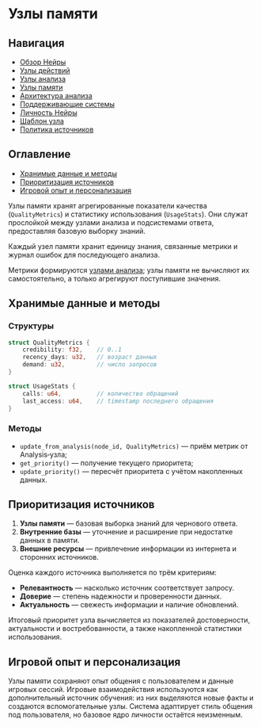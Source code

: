# Узлы памяти

## Навигация
- [Обзор Нейры](README.md)
- [Узлы действий](action-nodes.md)
- [Узлы анализа](analysis-nodes.md)
- [Узлы памяти](memory-nodes.md)
- [Архитектура анализа](analysis-architecture.md)
- [Поддерживающие системы](support-systems.md)
- [Личность Нейры](personality.md)
- [Шаблон узла](node-template.md)
- [Политика источников](source-policy.md)

## Оглавление
- [Хранимые данные и методы](#хранимые-данные-и-методы)
- [Приоритизация источников](#приоритизация-источников)
- [Игровой опыт и персонализация](#игровой-опыт-и-персонализация)


Узлы памяти хранят агрегированные показатели качества (`QualityMetrics`) и
статистику использования (`UsageStats`). Они служат прослойкой между узлами
анализа и подсистемами ответа, предоставляя базовую выборку знаний.

Каждый узел памяти хранит единицу знания, связанные метрики и журнал ошибок для последующего анализа.

Метрики формируются [узлами анализа](analysis-nodes.md#оценка-качества);
узлы памяти не вычисляют их самостоятельно, а только агрегируют поступившие
значения.

## Хранимые данные и методы

### Структуры

```rust
struct QualityMetrics {
    credibility: f32,    // 0..1
    recency_days: u32,   // возраст данных
    demand: u32,         // число запросов
}

struct UsageStats {
    calls: u64,          // количество обращений
    last_access: u64,    // timestamp последнего обращения
}
```

### Методы

- `update_from_analysis(node_id, QualityMetrics)` — приём метрик от
  Analysis‑узла;
- `get_priority()` — получение текущего приоритета;
- `update_priority()` — пересчёт приоритета с учётом накопленных данных.

## Приоритизация источников

1. **Узлы памяти** — базовая выборка знаний для чернового ответа.
2. **Внутренние базы** — уточнение и расширение при недостатке данных в памяти.
3. **Внешние ресурсы** — привлечение информации из интернета и сторонних источников.

Оценка каждого источника выполняется по трём критериям:

- **Релевантность** — насколько источник соответствует запросу.
- **Доверие** — степень надежности и проверенности данных.
- **Актуальность** — свежесть информации и наличие обновлений.
 
Итоговый приоритет узла вычисляется из показателей достоверности, актуальности
и востребованности, а также накопленной статистики использования.

## Игровой опыт и персонализация
Узлы памяти сохраняют опыт общения с пользователем и данные игровых сессий.
Игровые взаимодействия используются как дополнительный источник обучения: из них выделяются новые факты и создаются вспомогательные узлы.
Система адаптирует стиль общения под пользователя, но базовое ядро личности остаётся неизменным.


